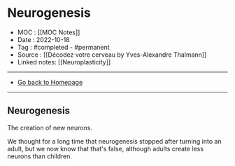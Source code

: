 # Neurogenesis
- MOC : [[MOC Notes]]
- Date : 2022-10-18
- Tag : #completed - #permanent 
- Source : [[Décodez votre cerveau by Yves-Alexandre Thalmann]]
- Linked notes: [[Neuroplasticity]]
-------------------
- [Go back to Homepage](https://misudashi.ga/)
-----

## Neurogenesis
The creation of new neurons. 

We thought for a long time that neurogenesis stopped after turning into an adult, but we now know that that's false, although adults create less neurons than children.